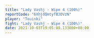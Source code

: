 ```yaml
---
title: "Lady Vashj - Wipe 4 (100%)"
reportCode: "6XhjdQmtyfBJDVzN"
player: "Touinki"
fight: "Lady Vashj - Wipe 4 (100%)"
date: 2021-10-03T19:05:08.133000+00:00
---
```

